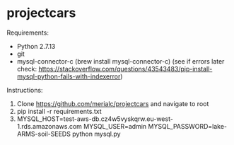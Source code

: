 # projectcars

Requirements:
- Python 2.7.13
- git
- mysql-connector-c (brew install mysql-connector-c) (see if errors later check: https://stackoverflow.com/questions/43543483/pip-install-mysql-python-fails-with-indexerror)

Instructions:
1. Clone https://github.com/merialc/projectcars and navigate to root
2. pip install -r requirements.txt
3. MYSQL_HOST=test-aws-db.cz4w5vyskqrw.eu-west-1.rds.amazonaws.com MYSQL_USER=admin MYSQL_PASSWORD=lake-ARMS-soil-SEEDS python mysql.py
